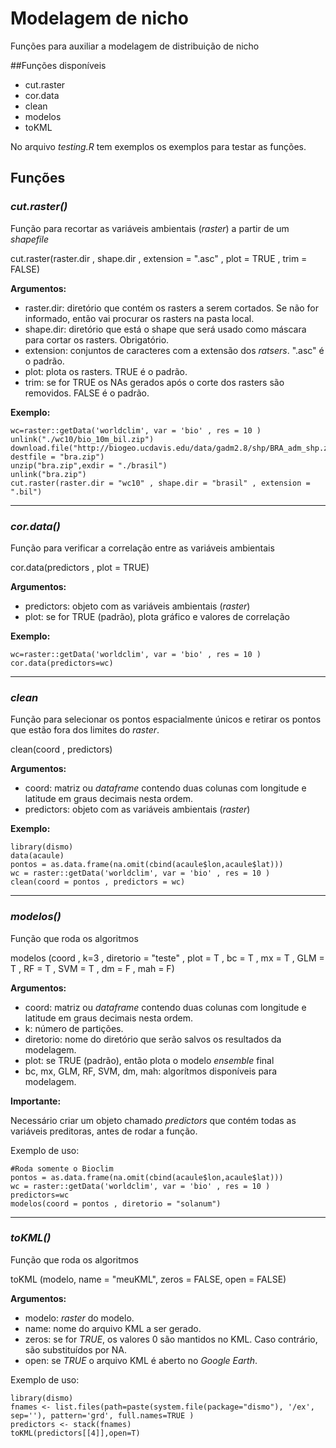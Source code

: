 # Modelagem de nicho
Funções para auxiliar a modelagem de distribuição de nicho

##Funções disponíveis
* cut.raster
* cor.data
* clean
* modelos 
* toKML

No arquivo *testing.R* tem exemplos os exemplos para testar as funções. 

## **Funções** 
### *cut.raster()*
Função para recortar as variáveis ambientais (*raster*) a partir de um *shapefile*

cut.raster(raster.dir , shape.dir , extension = ".asc" , plot = TRUE , trim = FALSE)

**Argumentos:**

 * raster.dir: diretório que contém os rasters a serem cortados. Se não for informado, então vai procurar os rasters na pasta local.
 * shape.dir: diretório que está o shape que será usado como máscara para cortar os rasters. Obrigatório.
 * extension: conjuntos de caracteres com a extensão dos *ratsers*. ".asc" é o padrão.
 * plot: plota os rasters. TRUE é o padrão.
 * trim: se for TRUE os NAs gerados após o corte dos rasters são removidos. FALSE é o padrão.

**Exemplo:**

    wc=raster::getData('worldclim', var = 'bio' , res = 10 )
    unlink("./wc10/bio_10m_bil.zip")
    download.file("http://biogeo.ucdavis.edu/data/gadm2.8/shp/BRA_adm_shp.zip", destfile = "bra.zip") 
    unzip("bra.zip",exdir = "./brasil")
    unlink("bra.zip")
    cut.raster(raster.dir = "wc10" , shape.dir = "brasil" , extension = ".bil")

---

### *cor.data()*
Função para verificar a correlação entre as variáveis ambientais

cor.data(predictors , plot = TRUE)

**Argumentos:**

* predictors: objeto com as variáveis ambientais (*raster*)
* plot: se for TRUE (padrão), plota gráfico e valores de correlação

**Exemplo:** 

    wc=raster::getData('worldclim', var = 'bio' , res = 10 )
	cor.data(predictors=wc)

---
### *clean*
Função para selecionar os pontos espacialmente únicos e retirar os pontos que estão fora dos limites do *raster*.

clean(coord , predictors)

**Argumentos:**

* coord: matriz ou *dataframe* contendo duas colunas com longitude e latitude em graus decimais nesta ordem.
* predictors: objeto com as variáveis ambientais (*raster*)

**Exemplo:** 

    library(dismo)
	data(acaule)
	pontos = as.data.frame(na.omit(cbind(acaule$lon,acaule$lat)))
	wc = raster::getData('worldclim', var = 'bio' , res = 10 )
	clean(coord = pontos , predictors = wc)

---
### *modelos()*
Função que roda os algoritmos

modelos (coord , k=3 , diretorio = "teste" , plot = T , bc = T , mx = T , GLM = T , RF = T , SVM = T , dm = F , mah = F)

**Argumentos:**

 * coord: matriz ou *dataframe* contendo duas colunas com longitude e latitude em graus decimais nesta ordem. 
 * k: número de partições.
 * diretorio: nome do diretório que serão salvos  os resultados da modelagem.
 * plot: se TRUE (padrão), então plota o modelo *ensemble* final
 * bc, mx, GLM, RF, SVM, dm, mah: algorítmos disponíveis para modelagem. 

**Importante:<p>**
Necessário criar um objeto chamado *predictors* que contém todas as variáveis preditoras, antes de rodar a função.

Exemplo de uso:

    #Roda somente o Bioclim 
	pontos = as.data.frame(na.omit(cbind(acaule$lon,acaule$lat)))
	wc = raster::getData('worldclim', var = 'bio' , res = 10 )
    predictors=wc
	modelos(coord = pontos , diretorio = "solanum")
    
---
### *toKML()*
Função que roda os algoritmos

toKML (modelo, name = "meuKML", zeros = FALSE, open = FALSE) 

**Argumentos:**

 * modelo: *raster* do modelo. 
 * name: nome do arquivo KML a ser gerado.
 * zeros: se for *TRUE*, os valores 0 são mantidos no KML. Caso contrário, são substituídos por NA.
 * open: se *TRUE* o arquivo KML é aberto no *Google Earth*. 


Exemplo de uso:

    library(dismo)
    fnames <- list.files(path=paste(system.file(package="dismo"), '/ex', sep=''), pattern='grd', full.names=TRUE )
    predictors <- stack(fnames)
    toKML(predictors[[4]],open=T)